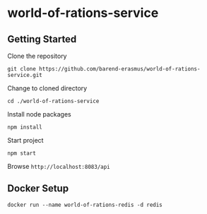 # world-of-rations-service

## Getting Started

Clone the repository

`git clone https://github.com/barend-erasmus/world-of-rations-service.git`

Change to cloned directory

`cd ./world-of-rations-service`

Install node packages

`npm install`

Start project

`npm start`

Browse `http://localhost:8083/api`

## Docker Setup

`docker run --name world-of-rations-redis -d redis`